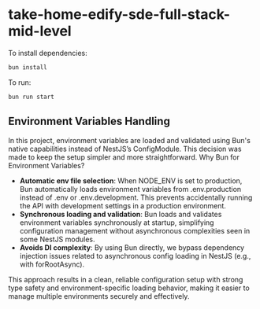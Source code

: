 # take-home-edify-sde-full-stack-mid-level

To install dependencies:

```bash
bun install
```

To run:

```bash
bun run start
```

## Environment Variables Handling

In this project, environment variables are loaded and validated using Bun's native capabilities instead of NestJS’s ConfigModule. This decision was made to keep the setup simpler and more straightforward.
Why Bun for Environment Variables?

- **Automatic env file selection**: When NODE_ENV is set to production, Bun automatically loads environment variables from .env.production instead of .env or .env.development. This prevents accidentally running the API with development settings in a production environment.
- **Synchronous loading and validation**: Bun loads and validates environment variables synchronously at startup, simplifying configuration management without asynchronous complexities seen in some NestJS modules.
- **Avoids DI complexity**: By using Bun directly, we bypass dependency injection issues related to asynchronous config loading in NestJS (e.g., with forRootAsync).

This approach results in a clean, reliable configuration setup with strong type safety and environment-specific loading behavior, making it easier to manage multiple environments securely and effectively.